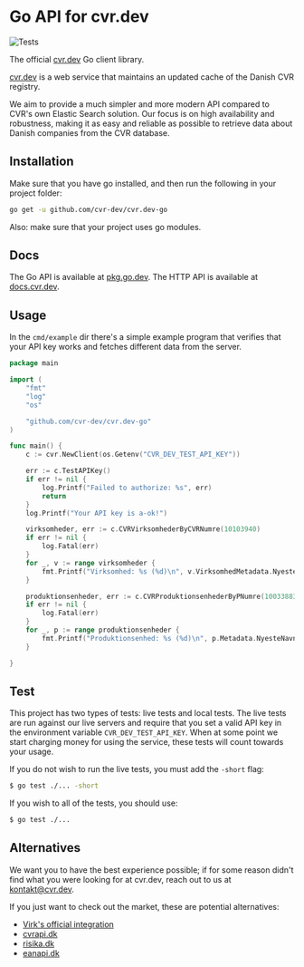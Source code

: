 # Go API for cvr.dev

![Tests](https://github.com/cvr-dev/cvr.dev-go/actions/workflows/test.yml/badge.svg?branch=main)

The official [cvr.dev](https://cvr.dev/) Go client library.

[cvr.dev](https://cvr.dev/) is a web service that maintains an updated cache of the Danish CVR
registry.

We aim to provide a much simpler and more modern API compared to
CVR's own Elastic Search solution.
Our focus is on high availability and robustness, making it as easy and
reliable as possible to retrieve data about Danish companies from the CVR
database.

## Installation

Make sure that you have go installed, and then run the following in your
project folder:

```bash
go get -u github.com/cvr-dev/cvr.dev-go
```

Also: make sure that your project uses go modules.

## Docs

The Go API is available at [pkg.go.dev](https://pkg.go.dev/github.com/cvr-dev/cvr.dev-go).
The HTTP API is available at [docs.cvr.dev](https://docs.cvr.dev/).

## Usage

In the `cmd/example` dir there's a simple example program that verifies that
your API key works and fetches different data from the server.

```go
package main

import (
	"fmt"
	"log"
	"os"

	"github.com/cvr-dev/cvr.dev-go"
)

func main() {
	c := cvr.NewClient(os.Getenv("CVR_DEV_TEST_API_KEY"))

	err := c.TestAPIKey()
	if err != nil {
		log.Printf("Failed to authorize: %s", err)
		return
	}
	log.Printf("Your API key is a-ok!")

	virksomheder, err := c.CVRVirksomhederByCVRNumre(10103940)
	if err != nil {
		log.Fatal(err)
	}
	for _, v := range virksomheder {
		fmt.Printf("Virksomhed: %s (%d)\n", v.VirksomhedMetadata.NyesteNavn.Navn, v.CVRNummer)
	}

	produktionsenheder, err := c.CVRProduktionsenhederByPNumre(1003388394)
	if err != nil {
		log.Fatal(err)
	}
	for _, p := range produktionsenheder {
		fmt.Printf("Produktionsenhed: %s (%d)\n", p.Metadata.NyesteNavn.Navn, p.PNummer)
	}

}
```

## Test

This project has two types of tests: live tests and local tests. The live tests
are run against our live servers and require that you set a valid API key in
the environment variable `CVR_DEV_TEST_API_KEY`. When at some point we start
charging money for using the service, these tests will count towards your
usage.

If you do not wish to run the live tests, you must add the `-short` flag:

```bash
$ go test ./... -short
```

If you wish to all of the tests, you should use:

```bash
$ go test ./...
```

## Alternatives

We want you to have the best experience possible; if for some reason didn't find
what you were looking for at cvr.dev, reach out to us at kontakt@cvr.dev.

If you just want to check out the market, these are potential alternatives:

- [Virk's official integration](https://datacvr.virk.dk/data/cvr-hj%C3%A6lp/indgange-til-cvr/system-til-system-adgang)
- [cvrapi.dk](https://cvrapi.dk)
- [risika.dk](https://risika.dk)
- [eanapi.dk](https://eanapi.dk)
